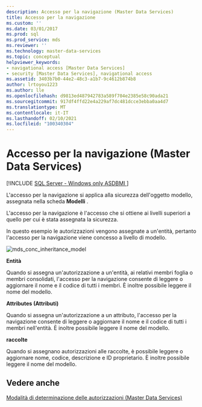 ```yaml
---
description: Accesso per la navigazione (Master Data Services)
title: Accesso per la navigazione
ms.custom: ''
ms.date: 03/01/2017
ms.prod: sql
ms.prod_service: mds
ms.reviewer: ''
ms.technology: master-data-services
ms.topic: conceptual
helpviewer_keywords:
- navigational access [Master Data Services]
- security [Master Data Services], navigational access
ms.assetid: 3403b7b0-44e2-48c3-a1b7-9c4612b874b8
author: lrtoyou1223
ms.author: lle
ms.openlocfilehash: d9813ed487942783a589f704e2385e58c90ada21
ms.sourcegitcommit: 917df4ffd22e4a229af7dc481dcce3ebba0aa4d7
ms.translationtype: MT
ms.contentlocale: it-IT
ms.lasthandoff: 02/10/2021
ms.locfileid: "100340304"
---
```

# <a name="navigational-access-master-data-services"></a>Accesso per la navigazione (Master Data Services)

[!INCLUDE [SQL Server - Windows only ASDBMI  ](../includes/applies-to-version/sql-windows-only-asdbmi.md)]

  L'accesso per la navigazione si applica alla sicurezza dell'oggetto modello, assegnata nella scheda **Modelli** .  
  
 L'accesso per la navigazione è l'accesso che si ottiene ai livelli superiori a quello per cui è stata assegnata la sicurezza.  
  
 In questo esempio le autorizzazioni vengono assegnate a un'entità, pertanto l'accesso per la navigazione viene concesso a livello di modello.  
  
 ![mds_conc_inheritance_model](../master-data-services/media/mds-conc-inheritance-model.gif "mds_conc_inheritance_model")  
  
 **Entità**  
  
 Quando si assegna un'autorizzazione a un'entità, ai relativi membri foglia o membri consolidati, l'accesso per la navigazione consente di leggere o aggiornare il nome e il codice di tutti i membri. È inoltre possibile leggere il nome del modello.  
  
 **Attributes (Attributi)**  
  
 Quando si assegna un'autorizzazione a un attributo, l'accesso per la navigazione consente di leggere o aggiornare il nome e il codice di tutti i membri nell'entità. È inoltre possibile leggere il nome del modello.  
  
 **raccolte**  
  
 Quando si assegnano autorizzazioni alle raccolte, è possibile leggere o aggiornare nome, codice, descrizione e ID proprietario. È inoltre possibile leggere il nome del modello.  
  
## <a name="see-also"></a>Vedere anche  
 [Modalità di determinazione delle autorizzazioni &#40;Master Data Services&#41;](../master-data-services/how-permissions-are-determined-master-data-services.md)  
  
  
